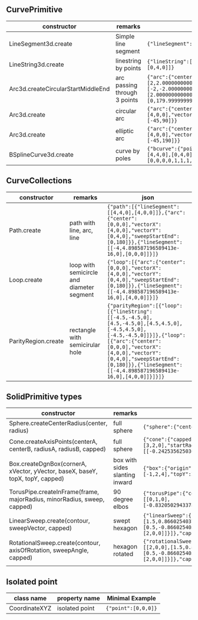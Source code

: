 
## CurvePrimitive

|constructor | remarks | json |
|----|----|---|
| LineSegment3d.create | Simple line segment | `{"lineSegment":[[0,0,0],[4,0,0]]}`|
| LineString3d.create | linestring by points | `{"lineString":[[0,0,0],[4,0,0],[4,4,0],[0,4,0]]}`|
| Arc3d.createCircularStartMiddleEnd | arc passing through 3 points | `{"arc":{"center":[2,2.000000000000001,0],"vectorX":[-2,-2.000000000000001,0],"vectorY":[2.000000000000001,-2,0],"sweepStartEnd":[0,179.99999999999997]}}`|
| Arc3d.create | circular arc | `{"arc":{"center":[0,0,0],"vectorX":[4,0,0],"vectorY":[0,4,0],"sweepStartEnd":[-45,90]}}`|
| Arc3d.create | elliptic arc | `{"arc":{"center":[0,0,0],"vectorX":[4,0,0],"vectorY":[0,12,0],"sweepStartEnd":[-45,190]}}`|
| BSplineCurve3d.create | curve by poles | `{"bcurve":{"points":[[0,0,0],[4,0,0],[4,4,0],[0,4,0]],"knots":[0,0,0,0,1,1,1,1],"closed":false,"order":4}}`|

## CurveCollections

|constructor | remarks | json |
|----|----|---|
| Path.create | path with line, arc, line | `{"path":[{"lineSegment":[[4,4,0],[4,0,0]]},{"arc":{"center":[0,0,0],"vectorX":[4,0,0],"vectorY":[0,4,0],"sweepStartEnd":[0,180]}},{"lineSegment":[[-4,4.898587196589413e-16,0],[0,0,0]]}]}`|
| Loop.create | loop with semicircle and diameter segment | `{"loop":[{"arc":{"center":[0,0,0],"vectorX":[4,0,0],"vectorY":[0,4,0],"sweepStartEnd":[0,180]}},{"lineSegment":[[-4,4.898587196589413e-16,0],[4,0,0]]}]}`|
| ParityRegion.create | rectangle with semicirular hole | `{"parityRegion":[{"loop":[{"lineString":[[-4.5,-4.5,0],[4.5,-4.5,0],[4.5,4.5,0],[-4.5,4.5,0],[-4.5,-4.5,0]]}]},{"loop":[{"arc":{"center":[0,0,0],"vectorX":[4,0,0],"vectorY":[0,4,0],"sweepStartEnd":[0,180]}},{"lineSegment":[[-4,4.898587196589413e-16,0],[4,0,0]]}]}]}`|

## SolidPrimitive types

|constructor | remarks | json |
|----|----|---|
| Sphere.createCenterRadius(center, radius) | full sphere | `{"sphere":{"center":[1,1,0],"radius":3}}`|
| Cone.createAxisPoints(centerA, centerB, radiusA, radiusB, capped) | full sphere | `{"cone":{"capped":true,"start":[-1,1,0],"end":[3,2,0],"startRadius":1.5,"endRadius":2,"xyVectors":[[-0.24253562503633297,0.9701425001453319,0],[0,0,1]]}}`|
| Box.createDgnBox(cornerA, xVector, yVector, baseX, baseY, topX, topY, capped) | box with sides slanting inward | `{"box":{"origin":[-1,1,0],"baseX":4,"baseY":3,"capped":true,"topOrigin":[-1,2,4],"topY":2}}`|
| TorusPipe.createInFrame(frame, majorRadius, minorRadius, sweep, capped) | 90 degree elbos | `{"torusPipe":{"center":[1,1,1],"majorRadius":3,"minorRadius":1,"xyVectors":[[0,1,0],[-0.8320502943378437,0,0.5547001962252291]],"sweepAngle":90,"capped":true}}`|
| LinearSweep.create(contour, sweepVector, capped) | swept hexagon | `{"linearSweep":{"contour":{"loop":[{"lineString":[[2,0,0],[1.5,0.8660254037844386,0],[0.5,0.8660254037844387,0],[0,0,0],[0.5,-0.8660254037844385,0],[1.5,-0.866025403784439,0],[2,0,0]]}]},"capped":true,"vector":[0,0,4]}}`|
| RotationalSweep.create(contour, axisOfRotation, sweepAngle, capped) | hexagon rotated | `{"rotationalSweep":{"axis":[0,1,0],"contour":{"loop":[{"lineString":[[2,0,0],[1.5,0.8660254037844386,0],[0.5,0.8660254037844387,0],[0,0,0],[0.5,-0.8660254037844385,0],[1.5,-0.866025403784439,0],[2,0,0]]}]},"capped":true,"center":[-1,0,0],"sweepAngle":135}}`|
||||

## Isolated point

| class name | property name | Minimal Example |
|----|----|---|
| CoordinateXYZ | isolated point | `{"point":[0,0,0]}`|
